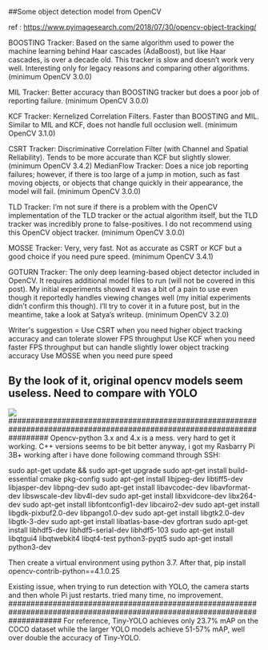 ##Some object detection model from OpenCV

ref : https://www.pyimagesearch.com/2018/07/30/opencv-object-tracking/

BOOSTING Tracker: Based on the same algorithm used to power the machine learning behind Haar cascades (AdaBoost), 
but like Haar cascades, is over a decade old. This tracker is slow and doesn’t work very well. 
Interesting only for legacy reasons and comparing other algorithms. (minimum OpenCV 3.0.0)

MIL Tracker: Better accuracy than BOOSTING tracker but does a poor job of reporting failure. (minimum OpenCV 3.0.0)

KCF Tracker: Kernelized Correlation Filters. Faster than BOOSTING and MIL. Similar to MIL and KCF, does not handle full occlusion well. (minimum OpenCV 3.1.0)

CSRT Tracker: Discriminative Correlation Filter (with Channel and Spatial Reliability). Tends to be more accurate than KCF but slightly slower. (minimum OpenCV 3.4.2)
MedianFlow Tracker: Does a nice job reporting failures; however, if there is too large of a jump in motion, such as fast moving objects, or objects that change quickly in their appearance, the model will fail. (minimum OpenCV 3.0.0)

TLD Tracker: I’m not sure if there is a problem with the OpenCV implementation of the TLD tracker or the actual algorithm itself, but the TLD tracker was incredibly prone to false-positives. I do not recommend using this OpenCV object tracker. (minimum OpenCV 3.0.0)

MOSSE Tracker: Very, very fast. Not as accurate as CSRT or KCF but a good choice if you need pure speed. (minimum OpenCV 3.4.1)

GOTURN Tracker: The only deep learning-based object detector included in OpenCV. It requires additional model files to run (will not be covered in this post). My initial experiments showed it was a bit of a pain to use even though it reportedly handles viewing changes well (my initial experiments didn’t confirm this though). I’ll try to cover it in a future post, but in the meantime, take a look at Satya’s writeup. (minimum OpenCV 3.2.0)

Writer's suggestion = 	Use CSRT when you need higher object tracking accuracy and can tolerate slower FPS throughput
			Use KCF when you need faster FPS throughput but can handle slightly lower object tracking accuracy
			Use MOSSE when you need pure speed
			
## By the look of it, original opencv models seem useless. Need to compare with YOLO

<img src ="https://pyimagesearch.com/wp-content/uploads/2018/07/opencv_object_tracking_cv_versions.jpg">
#########################################################################################################################
Opencv-python 3.x and 4.x is a mess. very hard to get it working. C++ versions seems to be bit better
anyway, i got my Rasbarry Pi 3B+ working after i have done following command through SSH:

sudo apt-get update && sudo apt-get upgrade
sudo apt-get install build-essential cmake pkg-config
sudo apt-get install libjpeg-dev libtiff5-dev libjasper-dev libpng-dev
sudo apt-get install libavcodec-dev libavformat-dev libswscale-dev libv4l-dev
sudo apt-get install libxvidcore-dev libx264-dev
sudo apt-get install libfontconfig1-dev libcairo2-dev
sudo apt-get install libgdk-pixbuf2.0-dev libpango1.0-dev
sudo apt-get install libgtk2.0-dev libgtk-3-dev
sudo apt-get install libatlas-base-dev gfortran
sudo apt-get install libhdf5-dev libhdf5-serial-dev libhdf5-103
sudo apt-get install libqtgui4 libqtwebkit4 libqt4-test python3-pyqt5
sudo apt-get install python3-dev

Then create a virtual environment using python 3.7. 
After that, 
pip install opencv-contrib-python==4.1.0.25

Existing issue, when trying to run detection with YOLO, the camera starts and then whole Pi just restarts. 
tried many time, no improvement.
############################################################################################################################
For reference, Tiny-YOLO achieves only 23.7% mAP on the COCO dataset while the larger YOLO models achieve 51-57% mAP, 
well over double the accuracy of Tiny-YOLO.
